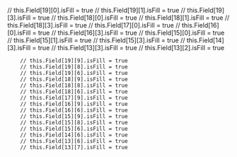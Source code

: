 
// this.Field[19][0].isFill = true
        // this.Field[19][1].isFill = true
        // this.Field[19][3].isFill = true
        // this.Field[18][0].isFill = true
        // this.Field[18][1].isFill = true
        // this.Field[18][3].isFill = true
        // this.Field[17][0].isFill = true
        // this.Field[16][0].isFill = true
        // this.Field[16][3].isFill = true
        // this.Field[15][0].isFill = true
        // this.Field[15][1].isFill = true
        // this.Field[15][3].isFill = true
        // this.Field[14][3].isFill = true
        // this.Field[13][3].isFill = true
        // this.Field[13][2].isFill = true
        
        // this.Field[19][9].isFill = true
        // this.Field[19][8].isFill = true
        // this.Field[19][6].isFill = true
        // this.Field[18][9].isFill = true
        // this.Field[18][8].isFill = true
        // this.Field[18][6].isFill = true
        // this.Field[17][9].isFill = true
        // this.Field[16][9].isFill = true
        // this.Field[16][6].isFill = true
        // this.Field[15][9].isFill = true
        // this.Field[15][8].isFill = true
        // this.Field[15][6].isFill = true
        // this.Field[14][6].isFill = true
        // this.Field[13][6].isFill = true
        // this.Field[13][7].isFill = true

